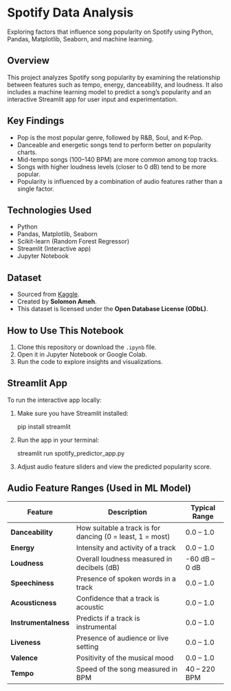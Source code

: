 # Spotify Data Analysis  
Exploring factors that influence song popularity on Spotify using Python, Pandas, Matplotlib, Seaborn, and machine learning.

## Overview  
This project analyzes Spotify song popularity by examining the relationship between features such as tempo, energy, danceability, and loudness. It also includes a machine learning model to predict a song’s popularity and an interactive Streamlit app for user input and experimentation.

## Key Findings  
- Pop is the most popular genre, followed by R&B, Soul, and K-Pop.
- Danceable and energetic songs tend to perform better on popularity charts.
- Mid-tempo songs (100–140 BPM) are more common among top tracks.
- Songs with higher loudness levels (closer to 0 dB) tend to be more popular.
- Popularity is influenced by a combination of audio features rather than a single factor.  

## Technologies Used  
- Python  
- Pandas, Matplotlib, Seaborn
- Scikit-learn (Random Forest Regressor)
- Streamlit (Interactive app) 
- Jupyter Notebook  

## Dataset  
- Sourced from [Kaggle](https://www.kaggle.com/datasets/solomonameh/spotify-music-dataset).  
- Created by **Solomon Ameh**.  
- This dataset is licensed under the **Open Database License (ODbL)**.

## How to Use This Notebook  
1. Clone this repository or download the `.ipynb` file.  
2. Open it in Jupyter Notebook or Google Colab.  
3. Run the code to explore insights and visualizations.  

## Streamlit App
To run the interactive app locally:

1. Make sure you have Streamlit installed:
   
   pip install streamlit
   
2. Run the app in your terminal:
   
   streamlit run spotify_predictor_app.py  

3. Adjust audio feature sliders and view the predicted popularity score.

## Audio Feature Ranges (Used in ML Model)

| Feature           | Description                                                   | Typical Range      |
|-------------------|---------------------------------------------------------------|---------------------|
| **Danceability**  | How suitable a track is for dancing (0 = least, 1 = most)     | 0.0 – 1.0           |
| **Energy**        | Intensity and activity of a track                             | 0.0 – 1.0           |
| **Loudness**      | Overall loudness measured in decibels (dB)                    | -60 dB – 0 dB       |
| **Speechiness**   | Presence of spoken words in a track                           | 0.0 – 1.0           |
| **Acousticness**  | Confidence that a track is acoustic                           | 0.0 – 1.0           |
| **Instrumentalness** | Predicts if a track is instrumental                        | 0.0 – 1.0           |
| **Liveness**      | Presence of audience or live setting                          | 0.0 – 1.0           |
| **Valence**       | Positivity of the musical mood                                | 0.0 – 1.0           |
| **Tempo**         | Speed of the song measured in BPM                             | 40 – 220 BPM        |
